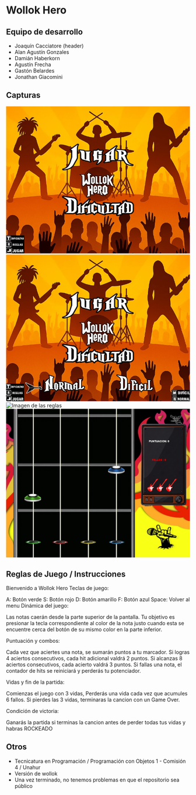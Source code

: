 # Wollok Hero

## Equipo de desarrollo

- Joaquín Cacciatore (header)
- Alan Agustín Gonzales
- Damián Haberkorn
- Agustín Frecha
- Gastón Belardes
- Jonathan Giacomini

## Capturas

![Imagen del juego en el menu](capturas/fotoMenuSinDificultades.png)
![Imagen del juego en el menu, con dificultades abiertas](capturas/fotoMenuConDificultades.png)
![Imagen de las reglas](capturas/textoreglas1.png)
![Imagen jugando](capturas/fotoDentroDelJuego.png)

## Reglas de Juego / Instrucciones

Bienvenido a Wollok Hero
Teclas de juego:

A: Botón verde
S: Botón rojo
D: Botón amarillo
F: Botón azul
Space: Volver al menu 
Dinámica del juego:

Las notas caerán desde la parte superior de la pantalla. Tu objetivo es presionar la tecla correspondiente al color de la nota justo cuando esta se encuentre cerca del botón de su mismo color en la parte inferior.

Puntuación y combos:

Cada vez que aciertes una nota, se sumarán puntos a tu marcador. Si logras 4 aciertos consecutivos, cada hit adicional valdrá 2 puntos. Si alcanzas 8 aciertos consecutivos, cada acierto valdrá 3 puntos.  Si fallas una nota, el contador de hits se reiniciará y perderás tu potenciador.

Vidas y fin de la partida:

Comienzas el juego con 3 vidas, Perderás una vida cada vez que acumules 6 fallos. Si pierdes las 3 vidas, terminaras la cancion con un Game Over.

Condición de victoria:

Ganarás la partida si terminas la cancion antes de perder todas tus vidas y habras ROCKEADO


## Otros

- Tecnicatura en Programación / Programación con Objetos 1 - Comisión 4 / Unahur
- Versión de wollok
- Una vez terminado, no tenemos problemas en que el repositorio sea público

